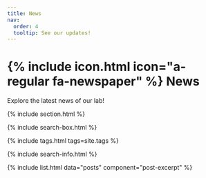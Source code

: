 ```yaml
---
title: News
nav:
  order: 4
  tooltip: See our updates!
---
```


# {% include icon.html icon="a-regular fa-newspaper" %} News

Explore the latest news of our lab!

{% include section.html %}

{% include search-box.html %}

{% include tags.html tags=site.tags %}

{% include search-info.html %}

{% include list.html data="posts" component="post-excerpt" %}
